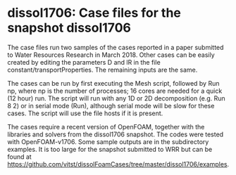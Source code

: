 # dissol1706: Case files for the snapshot dissol1706

The case files run two samples of the cases reported in a paper submitted to
Water Resources Research in March 2018. Other cases can be easily created
by editing the parameters D and lR in the file constant/transportProperties.
The remaining inputs are the same.

The cases can be run by first executing the Mesh script, followed by
Run np, where np is the number of processes; 16 cores are needed
for a quick (12 hour) run. The script will run with any 1D or 2D
decomposition (e.g. Run 8 2) or in serial mode (Run), although serial mode
will be slow for these cases. The script will use the file hosts if it is
present.

The cases require a recent version of OpenFOAM, together with the libraries
and solvers from the dissol1706 snapshot. The codes were tested with
OpenFOAM-v1706. Some sample outputs are in the subdirectory examples.
It is too large for the snapshot submitted to WRR but can be found at
https://github.com/vitst/dissolFoamCases/tree/master/dissol1706/examples.

